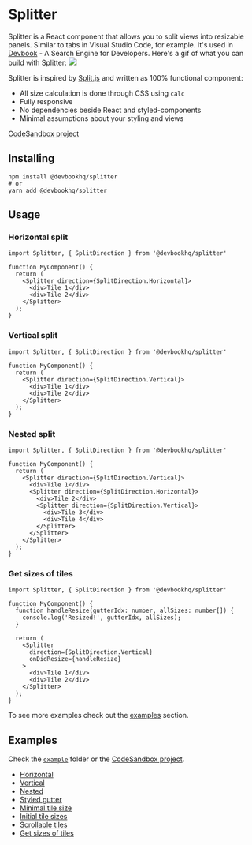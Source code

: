 # Splitter
Splitter is a React component that allows you to split views into resizable panels. Similar to tabs in Visual Studio Code, for example. It's used in [Devbook](https://usedevbook.com) - A Search Engine for Developers.
Here's a gif of what you can build with Splitter:
![](example.gif)

Splitter is inspired by [Split.js](https://split.js.org/) and written as 100% functional component:
- All size calculation is done through CSS using `calc`
- Fully responsive
- No dependencies beside React and styled-components
- Minimal assumptions about your styling and views

[CodeSandbox project](https://codesandbox.io/s/devbookhqspliiter-example-l23s4)

## Installing
```
npm install @devbookhq/splitter
# or
yarn add @devbookhq/splitter
```

## Usage

### Horizontal split
```tsx
import Splitter, { SplitDirection } from '@devbookhq/splitter'

function MyComponent() {
  return (
    <Splitter direction={SplitDirection.Horizontal}>
      <div>Tile 1</div>
      <div>Tile 2</div>
    </Splitter>
  );
}
```

### Vertical split
```tsx
import Splitter, { SplitDirection } from '@devbookhq/splitter'

function MyComponent() {
  return (
    <Splitter direction={SplitDirection.Vertical}>
      <div>Tile 1</div>
      <div>Tile 2</div>
    </Splitter>
  );
}
```

### Nested split
```tsx
import Splitter, { SplitDirection } from '@devbookhq/splitter'

function MyComponent() {
  return (
    <Splitter direction={SplitDirection.Vertical}>
      <div>Tile 1</div>
      <Splitter direction={SplitDirection.Horizontal}>
        <div>Tile 2</div>
        <Splitter direction={SplitDirection.Vertical}>
          <div>Tile 3</div>
          <div>Tile 4</div>
        </Splitter>
      </Splitter>
    </Splitter>
  );
}
```

### Get sizes of tiles
```tsx
import Splitter, { SplitDirection } from '@devbookhq/splitter'

function MyComponent() {
  function handleResize(gutterIdx: number, allSizes: number[]) {
    console.log('Resized!', gutterIdx, allSizes);
  }

  return (
    <Splitter
      direction={SplitDirection.Vertical}
      onDidResize={handleResize}
    >
      <div>Tile 1</div>
      <div>Tile 2</div>
    </Splitter>
  );
}
```

To see more examples check out the [examples](#Example) section.

## Examples
Check the [`example`](./example/src/App.tsx) folder or the [CodeSandbox project](https://codesandbox.io/s/devbookhqspliiter-example-l23s4).
- [Horizontal](./example/src/HorizontalSplit/index.tsx)
- [Vertical](./example/src/VerticalSplit/index.tsx)
- [Nested](./example/src/NestedSplit/index.tsx)
- [Styled gutter](./example/src/StyledGutter/index.tsx)
- [Minimal tile size](./example/src/MinSize/index.tsx)
- [Initial tile sizes](./example/src/InitialSizes/index.tsx)
- [Scrollable tiles](./example/src/ScrollableChildren/index.tsx)
- [Get sizes of tiles](./example/src/OnDidResize/index.tsx)

